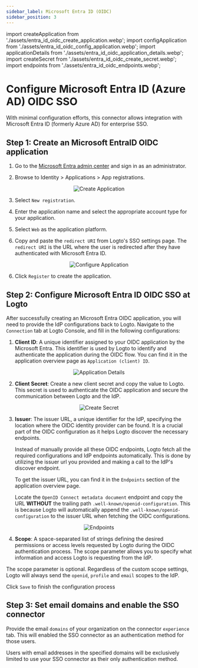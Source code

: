 ```yaml
---
sidebar_label: Microsoft Entra ID (OIDC)
sidebar_position: 3
---
```


import createApplication from './assets/entra_id_oidc_create_application.webp';
import configApplication from './assets/entra_id_oidc_config_application.webp';
import applicationDetails from './assets/entra_id_oidc_application_details.webp';
import createSecret from './assets/entra_id_oidc_create_secret.webp';
import endpoints from './assets/entra_id_oidc_endpoints.webp';

# Configure Microsoft Entra ID (Azure AD) OIDC SSO

With minimal configuration efforts, this connector allows integration with Microsoft Entra ID (formerly Azure AD) for enterprise SSO.

## Step 1: Create an Microsoft EntraID OIDC application

1. Go to the [Microsoft Entra admin center](https://entra.microsoft.com/) and sign in as an administrator.

2. Browse to Identity > Applications > App registrations.

<center>
  <img src={createApplication} alt="Create Application" />
</center>

3. Select `New registration`.

4. Enter the application name and select the appropriate account type for your application.

5. Select `Web` as the application platform.

6. Copy and paste the `redirect URI` from Logto's SSO settings page. The `redirect URI` is the URL where the user is redirected after they have authenticated with Microsoft Entra ID.

<center>
  <img src={configApplication} alt="Configure Application" />
</center>

6. Click `Register` to create the application.

## Step 2: Configure Microsoft Entra ID OIDC SSO at Logto

After successfully creating an Microsoft Entra OIDC application, you will need to provide the IdP configurations back to Logto. Navigate to the `Connection` tab at Logto Console, and fill in the following configurations:

1. **Client ID**: A unique identifier assigned to your OIDC application by the Microsoft Entra. This identifier is used by Logto to identify and authenticate the application during the OIDC flow. You can find it in the application overview page as `Application (client) ID`.

<center>
  <img src={applicationDetails} alt="Application Details" />
</center>

2. **Client Secret**: Create a new client secret and copy the value to Logto. This secret is used to authenticate the OIDC application and secure the communication between Logto and the IdP.

<center>
  <img src={createSecret} alt="Create Secret" />
</center>

3. **Issuer**: The issuer URL, a unique identifier for the IdP, specifying the location where the OIDC identity provider can be found. It is a crucial part of the OIDC configuration as it helps Logto discover the necessary endpoints.

   Instead of manually provide all these OIDC endpoints, Logto fetch all the required configurations and IdP endpoints automatically. This is done by utilizing the issuer url you provided and making a call to the IdP's discover endpoint.

   To get the issuer URL, you can find it in the `Endpoints` section of the application overview page.

   Locate the `OpenID Connect metadata document` endpoint and copy the URL **WITHOUT** the trailing path `.well-known/openid-configuration`. This is because Logto will automatically append the `.well-known/openid-configuration` to the issuer URL when fetching the OIDC configurations.

<center>
  <img src={endpoints} alt="Endpoints" />
</center>

4. **Scope**: A space-separated list of strings defining the desired permissions or access levels requested by Logto during the OIDC authentication process. The scope parameter allows you to specify what information and access Logto is requesting from the IdP.

The scope parameter is optional. Regardless of the custom scope settings, Logto will always send the `openid`, `profile` and `email` scopes to the IdP.

Click `Save` to finish the configuration process

## Step 3: Set email domains and enable the SSO connector

Provide the email `domains` of your organization on the connector `experience` tab. This will enabled the SSO connector as an authentication method for those users.

Users with email addresses in the specified domains will be exclusively limited to use your SSO connector as their only authentication method.
